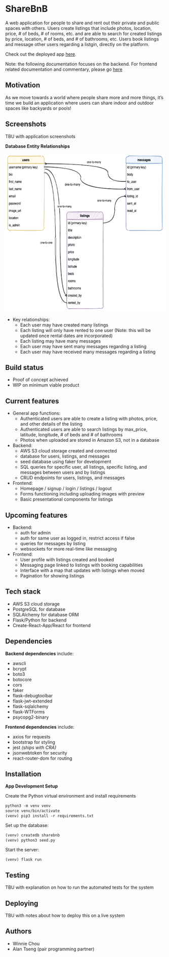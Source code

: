 # ShareBnB 

A web application for people to share and rent out their private and public spaces with others. Users create listings that include photos, location, price, # of beds, # of rooms, etc. and are able to search for created listings by price, location, # of beds, and # of bathrooms, etc. Users book listings and message other users regarding a listgin, directly on the platform.  

Check out the deployed app <a href="">here</a>.

Note: the following documentation focuses on the backend. For frontend related documentation and commentary, please go <a href="">here</a> 

## Motivation

As we move towards a world where people share more and more things, it’s time we build an application where users can share indoor and outdoor spaces like backyards or pools!

## Screenshots
TBU with application screenshots

**Database Entity Relationships**

<img src="/static/images/database-er-diagram.png" width="600" height="500">

- Key relationships:
    - Each user may have created many listings
    - Each listing will only have rented to one user (Note: this will be updated once rental dates are incorporated)
    - Each listing may have many messages
    - Each user may have sent many messages regarding a listing
    - Each user may have received many messages regarding a listing

## Build status
- Proof of concept achieved
- WIP on minimum viable product

## Current features
- General app functions:
    - Authenticated users are able to create a listing with photos, price, and other details of the listing
    - Authenticated users are able to search listings by max_price, latitude, longitude, # of beds and # of bathrooms
    - Photos when uploaded are stored in Amazon S3, not in a database
- Backend:
    - AWS S3 cloud storage created and connected
    - database for users, listings, and messages
    - seed database using faker for development
    - SQL queries for specific user, all listings, specific listing, and messages between users and by listings
    - CRUD endpoints for users, listings, and messages
- Frontend: 
    - Homepage / signup / login / listings / logout
    - Forms functioning including uploading images with preview
    - Basic presentational components for listings

## Upcoming features
- Backend:
    - auth for admin
    - auth for same user as logged in, restrict access if false
    - queries for messages by listing
    - websockets for more real-time like messaging
- Frontend:
    - User profile with listings created and booked 
    - Messaging page linked to listings with booking capabilities
    - Interface with a map that updates with listings when moved
    - Pagination for showing listings

## Tech stack
- AWS S3 cloud storage
- PostgreSQL for database
- SQLAlchemy for database ORM
- Flask/Python for backend
- Create-React-App/React for frontend

## Dependencies
**Backend dependencies** include:
- awscli
- bcrypt
- boto3
- botocore
- cors
- faker
- flask-debugtoolbar
- flask-jwt-extended
- flask-sqlalchemy
- flask-WTForms
- psycopg2-binary

**Frontend dependencies** include:
- axios for requests
- bootstrap for styling
- jest *(ships with CRA)*
- jsonwebtoken for security
- react-router-dom for routing

## Installation
**App Development Setup**

Create the Python virtual environment and install requirements
```console
python3 -m venv venv
source venv/bin/activate
(venv) pip3 install -r requirements.txt
```

Set up the database:
```console
(venv) createdb sharebnb
(venv) python3 seed.py
```

Start the server:
```console
(venv) flask run
```

## Testing
TBU with explanation on how to run the automated tests for the system 

## Deploying
TBU with notes about how to deploy this on a live system

## Authors
- Winnie Chou
- Alan Tseng (pair programming partner)
